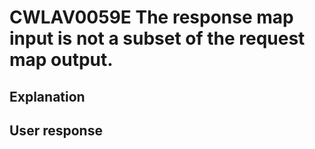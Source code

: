 # CWLAV0059E The response map input is not a subset of the request map output.

## Explanation

## User response
